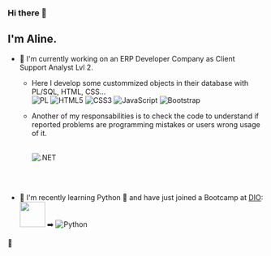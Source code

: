 ### Hi there 👋
## I'm Aline.

<!--
**Aline-Pinotti/Aline-Pinotti** is a ✨ _special_ ✨ repository because its `README.md` (this file) appears on your GitHub profile.

Here are some ideas to get you started:

- 🔭 I’m currently working on ...
- 🌱 I’m currently learning ...
- 👯 I’m looking to collaborate on ...
- 🤔 I’m looking for help with ...
- 💬 Ask me about ...
- 📫 How to reach me: ...
- 😄 Pronouns: ...
- ⚡ Fun fact: ...
-->

- 🔭 I'm currently working on an ERP Developer Company as Client Support Analyst Lvl 2.
  - Here I develop some custommized objects in their database with PL/SQL, HTML, CSS...
    <br>![PL](https://img.shields.io/badge/-OD1117?style=for-the-badge&logo=oracle&logoColor=FF0000&labelColor=OD1117&color=0D1117) ![HTML5](https://img.shields.io/badge/-0D1117?style=for-the-badge&logo=html5&logoColor=E34F26) ![CSS3](https://img.shields.io/badge/-0D1117?style=for-the-badge&logo=css3&logoColor=1572B6) ![JavaScript](https://img.shields.io/badge/-0D1117?style=for-the-badge&logo=javascript&logoColor=F7DF1E) ![Bootstrap](https://img.shields.io/badge/-0D1117?style=for-the-badge&logo=bootstrap&labelColor=0D1117)

  - Another of my responsabilities is to check the code to understand if reported problems are programming mistakes or users wrong usage of it.

     <br>![.NET](https://img.shields.io/badge/-0D1117?style=for-the-badge&logo=.net&logoColor=5C2D91)

<br><br>
- 🌱 I'm recently learning Python 🐍 and have just joined a Bootcamp at [DIO](https://dio.me):   <br>[<img src="https://hermes.dio.me/tracks/0136518c-68d6-4198-bdbe-6d982c3a1261.png" height="50"></a>](https://www.dio.me/bootcamp/bootcamp-squadio) ➡️ ![Python](https://img.shields.io/badge/-0D1117?style=for-the-badge&logo=python&logoColor=ffdd54)

👋

